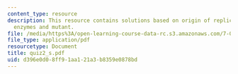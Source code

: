 ```yaml
---
content_type: resource
description: This resource contains solutions based on origin of replication, sevenohwunforin,
  enzymes and mutant.
file: /media/https%3A/open-learning-course-data-rc.s3.amazonaws.com/7-014-introductory-biology-spring-2005/d396e0d08ff91aa121a3b8359e0878bd_quiz2_s.pdf
file_type: application/pdf
resourcetype: Document
title: quiz2_s.pdf
uid: d396e0d0-8ff9-1aa1-21a3-b8359e0878bd
---
```

